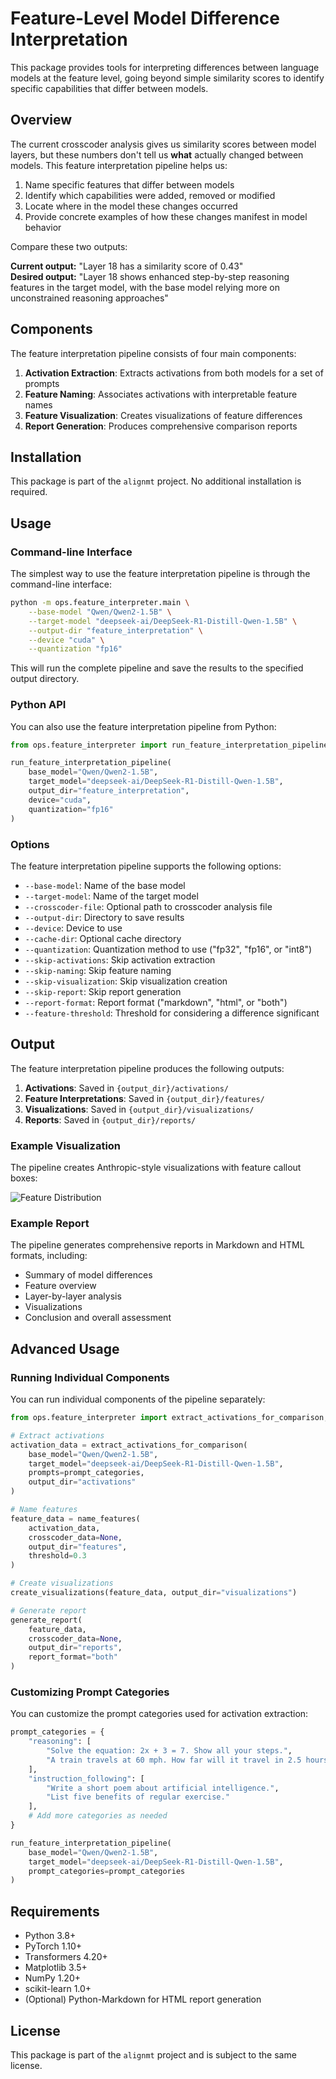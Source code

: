# Feature-Level Model Difference Interpretation

This package provides tools for interpreting differences between language models at the feature level, going beyond simple similarity scores to identify specific capabilities that differ between models.

## Overview

The current crosscoder analysis gives us similarity scores between model layers, but these numbers don't tell us **what** actually changed between models. This feature interpretation pipeline helps us:

1. Name specific features that differ between models
2. Identify which capabilities were added, removed or modified
3. Locate where in the model these changes occurred
4. Provide concrete examples of how these changes manifest in model behavior

Compare these two outputs:

**Current output:** "Layer 18 has a similarity score of 0.43"  
**Desired output:** "Layer 18 shows enhanced step-by-step reasoning features in the target model, with the base model relying more on unconstrained reasoning approaches"

## Components

The feature interpretation pipeline consists of four main components:

1. **Activation Extraction**: Extracts activations from both models for a set of prompts
2. **Feature Naming**: Associates activations with interpretable feature names
3. **Feature Visualization**: Creates visualizations of feature differences
4. **Report Generation**: Produces comprehensive comparison reports

## Installation

This package is part of the `alignmt` project. No additional installation is required.

## Usage

### Command-line Interface

The simplest way to use the feature interpretation pipeline is through the command-line interface:

```bash
python -m ops.feature_interpreter.main \
    --base-model "Qwen/Qwen2-1.5B" \
    --target-model "deepseek-ai/DeepSeek-R1-Distill-Qwen-1.5B" \
    --output-dir "feature_interpretation" \
    --device "cuda" \
    --quantization "fp16"
```

This will run the complete pipeline and save the results to the specified output directory.

### Python API

You can also use the feature interpretation pipeline from Python:

```python
from ops.feature_interpreter import run_feature_interpretation_pipeline

run_feature_interpretation_pipeline(
    base_model="Qwen/Qwen2-1.5B",
    target_model="deepseek-ai/DeepSeek-R1-Distill-Qwen-1.5B",
    output_dir="feature_interpretation",
    device="cuda",
    quantization="fp16"
)
```

### Options

The feature interpretation pipeline supports the following options:

- `--base-model`: Name of the base model
- `--target-model`: Name of the target model
- `--crosscoder-file`: Optional path to crosscoder analysis file
- `--output-dir`: Directory to save results
- `--device`: Device to use
- `--cache-dir`: Optional cache directory
- `--quantization`: Quantization method to use ("fp32", "fp16", or "int8")
- `--skip-activations`: Skip activation extraction
- `--skip-naming`: Skip feature naming
- `--skip-visualization`: Skip visualization creation
- `--skip-report`: Skip report generation
- `--report-format`: Report format ("markdown", "html", or "both")
- `--feature-threshold`: Threshold for considering a difference significant

## Output

The feature interpretation pipeline produces the following outputs:

1. **Activations**: Saved in `{output_dir}/activations/`
2. **Feature Interpretations**: Saved in `{output_dir}/features/`
3. **Visualizations**: Saved in `{output_dir}/visualizations/`
4. **Reports**: Saved in `{output_dir}/reports/`

### Example Visualization

The pipeline creates Anthropic-style visualizations with feature callout boxes:

![Feature Distribution](https://i.imgur.com/PlPkbM2.png)

### Example Report

The pipeline generates comprehensive reports in Markdown and HTML formats, including:

- Summary of model differences
- Feature overview
- Layer-by-layer analysis
- Visualizations
- Conclusion and overall assessment

## Advanced Usage

### Running Individual Components

You can run individual components of the pipeline separately:

```python
from ops.feature_interpreter import extract_activations_for_comparison, name_features, create_visualizations, generate_report

# Extract activations
activation_data = extract_activations_for_comparison(
    base_model="Qwen/Qwen2-1.5B",
    target_model="deepseek-ai/DeepSeek-R1-Distill-Qwen-1.5B",
    prompts=prompt_categories,
    output_dir="activations"
)

# Name features
feature_data = name_features(
    activation_data,
    crosscoder_data=None,
    output_dir="features",
    threshold=0.3
)

# Create visualizations
create_visualizations(feature_data, output_dir="visualizations")

# Generate report
generate_report(
    feature_data,
    crosscoder_data=None,
    output_dir="reports",
    report_format="both"
)
```

### Customizing Prompt Categories

You can customize the prompt categories used for activation extraction:

```python
prompt_categories = {
    "reasoning": [
        "Solve the equation: 2x + 3 = 7. Show all your steps.",
        "A train travels at 60 mph. How far will it travel in 2.5 hours? Explain your reasoning."
    ],
    "instruction_following": [
        "Write a short poem about artificial intelligence.",
        "List five benefits of regular exercise."
    ],
    # Add more categories as needed
}

run_feature_interpretation_pipeline(
    base_model="Qwen/Qwen2-1.5B",
    target_model="deepseek-ai/DeepSeek-R1-Distill-Qwen-1.5B",
    prompt_categories=prompt_categories
)
```

## Requirements

- Python 3.8+
- PyTorch 1.10+
- Transformers 4.20+
- Matplotlib 3.5+
- NumPy 1.20+
- scikit-learn 1.0+
- (Optional) Python-Markdown for HTML report generation

## License

This package is part of the `alignmt` project and is subject to the same license. 